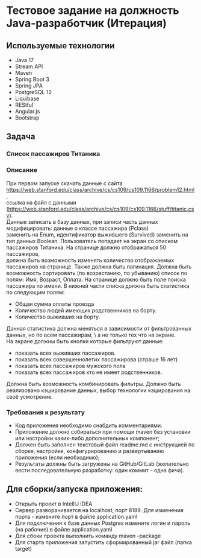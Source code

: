 # Тестовое задание на должность Java-разработчик (Итерация)

## Используемые технологии
- Java 17
- Stream API 
- Maven 
- Spring Boot  3
- Spring JPA 
- PostgreSQL 12
- Liquibase 
- REStful 
- Angular.js
- Bootstrap 

## Задача
### Список пассажиров Титаника
### Описание 
При первом запуске скачать данные с сайта https://web.stanford.edu/class/archive/cs/cs109/cs109.1166/problem12.html, \
ссылка на файл с данными (https://web.stanford.edu/class/archive/cs/cs109/cs109.1166/stuff/titanic.csv).\
Данные записать в базу данных, при записи часть данных модифицировать: данные о классе пассажира (Pclass) \
заменить на Enum, идентификатор выжившего (Survived) заменить на тип данных Boolean.
Пользователь попадает на экран со списком пассажиров Титаника. На странице должно отображаться 50 пассажиров,\
должна быть возможность изменять количество отображаемых пассажиров на странице. Также должна быть пагинация.
Должна быть возможность сортировать (по возрастанию, по убыванию) список по полям: Имя, Возраст, Оплата.
На странице должно быть поле поиска пассажира по имени.
В нижней части списка должна быть статистика по следующим полям:
- Общая сумма оплаты проезда
- Количество людей имеющих родственников на борту.
- Количество выживших на борту. 

Данная статистика должна меняться в зависимости от фильтрованных данных, но по всем пассажирам, \ 
а не только тех что на экране. \
На экране должны быть кнопки которые фильтруют данные:
- показать всех выживших пассажиров.
- показать всех совершеннолетих пассажирова (страше 16 лет)
- показать всех пассажиров мужского пола
- показать всех пассажиров кто не имеет родственников. 

Должна быть возможность комбинировать фильтры.
Должно быть реализовано кэширование данных, выбор технологии кэширования на своё усмотрение.

### Требования к результату
- Код приложения необходимо снабдить комментариями.
- Приложение должно собираться при помощи maven без установки или настройки каких-либо дополнительных компонент;
- Должен быть заполнен текстовый файл readme.md с инструкцией по сборке, настройке, конфигурированию и развертыванию приложения (если необходимо);
- Результаты должны быть загружены на GitHub/GitLab (желательно вести последовательную разработку: один коммит - одна фича).

## Для сборки/запуска приложения:
- Открыть проект в IntellIJ IDEA 
- Сервер разворачивается на localhost, порт 8189. Для изменения порта - измените порт в файле application.yaml
- Для подключения к базе данных Postgres измените логин и пароль (на рабочие) в файле application.yaml
- Для сбоки проекта выполнить команду maven -package
- Для старта приложения запустить сформированный jar файл (папка target)
